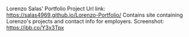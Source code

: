 Lorenzo Salas' Portfolio Project 
Url link: https://salas4969.github.io/Lorenzo-Portfolio/
Contains site containing Lorenzo's projects and contact info for employers.
Screenshot: https://ibb.co/Y3x3Tpx

